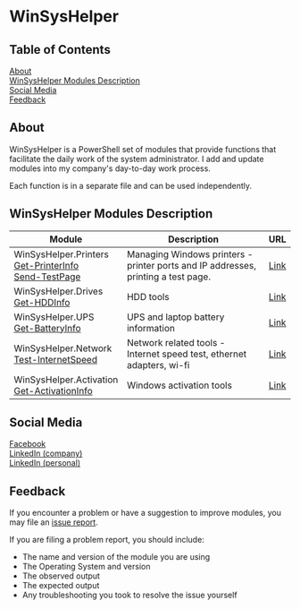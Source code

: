 # WinSysHelper

## Table of Contents

[About](#about)  
[WinSysHelper Modules Description](#winsyshelper-modules-description)  
[Social Media](#social-media)  
[Feedback](#feedback)  

## About
WinSysHelper is a PowerShell set of modules that provide functions that facilitate the daily work of the system administrator. I add and update modules into my company's day-to-day work process.

Each function is in a separate file and can be used independently.

## WinSysHelper Modules Description

Module | Description | URL
---------|---------|----------|
WinSysHelper.Printers<br>[Get-PrinterInfo](https://github.com/unguzov/WinSysHelper/blob/main/modules/WinSysHelper.Printers/public/Get-PrinterInfo.ps1)<br>[Send-TestPage](https://github.com/unguzov/WinSysHelper/blob/main/modules/WinSysHelper.Printers/public/Send-TestPage.ps1) | Managing Windows printers - printer ports and IP addresses, printing a test page. | [Link](https://github.com/unguzov/WinSysHelper/tree/main/modules/WinSysHelper.Printers)
WinSysHelper.Drives<br>[Get-HDDInfo](https://github.com/unguzov/WinSysHelper/blob/main/modules/WinSysHelper.Drives/public/Get-HDDInfo.ps1) | HDD tools | [Link](https://github.com/unguzov/WinSysHelper/tree/main/modules/WinSysHelper.Drives)
WinSysHelper.UPS<br>[Get-BatteryInfo](https://github.com/unguzov/WinSysHelper/blob/main/modules/WinSysHelper.UPS/public/Get-BatteryInfo.ps1) | UPS and laptop battery information | [Link](https://github.com/unguzov/WinSysHelper/tree/main/modules/WinSysHelper.UPS)
WinSysHelper.Network<br>[Test-InternetSpeed](https://github.com/unguzov/WinSysHelper/blob/main/modules/WinSysHelper.Network/public/Test-InternetSpeed.ps1) | Network related tools - Internet speed test, ethernet adapters, wi-fi | [Link](https://github.com/unguzov/WinSysHelper/tree/main/modules/WinSysHelper.Network)
WinSysHelper.Activation<br>[Get-ActivationInfo](https://github.com/unguzov/WinSysHelper/blob/main/modules/WinSysHelper.Activation/public/Get-ActivationInfo.ps1) | Windows activation tools | [Link](https://github.com/unguzov/WinSysHelper/tree/main/modules/WinSysHelper.Activation)

## Social Media
[Facebook](https://www.facebook.com/ProcompExpress)  
[LinkedIn (company)](https://www.linkedin.com/company/procomp-express/)  
[LinkedIn (personal)](https://www.linkedin.com/in/nikolay-unguzov/)  


## Feedback
If you encounter a problem or have a suggestion to improve modules, you may file an [issue report](https://github.com/unguzov/WinSysHelper/issues/).

If you are filing a problem report, you should include:
* The name and version of the module you are using
* The Operating System and version
* The observed output
* The expected output
* Any troubleshooting you took to resolve the issue yourself

